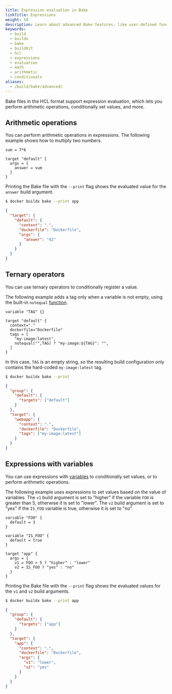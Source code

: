 ```yaml
---
title: Expression evaluation in Bake
linkTitle: Expressions
weight: 50
description: Learn about advanced Bake features, like user-defined functions
keywords:
  - build
  - buildx
  - bake
  - buildkit
  - hcl
  - expressions
  - evaluation
  - math
  - arithmetic
  - conditionals
aliases:
  - /build/bake/advanced/
---
```


Bake files in the HCL format support expression evaluation, which lets you
perform arithmetic operations, conditionally set values, and more.

## Arithmetic operations

You can perform arithmetic operations in expressions. The following example
shows how to multiply two numbers.

```hcl {title=docker-bake.hcl}
sum = 7*6

target "default" {
  args = {
    answer = sum
  }
}
```

Printing the Bake file with the `--print` flag shows the evaluated value for
the `answer` build argument.

```bash
$ docker buildx bake --print app
```

```json
{
  "target": {
    "default": {
      "context": ".",
      "dockerfile": "Dockerfile",
      "args": {
        "answer": "42"
      }
    }
  }
}
```

## Ternary operators

You can use ternary operators to conditionally register a value.

The following example adds a tag only when a variable is not empty, using the
built-in `notequal` [function](./funcs.md).

```hcl {title=docker-bake.hcl}
variable "TAG" {}

target "default" {
  context="."
  dockerfile="Dockerfile"
  tags = [
    "my-image:latest",
    notequal("",TAG) ? "my-image:${TAG}": "",
  ]
}
```

In this case, `TAG` is an empty string, so the resulting build configuration
only contains the hard-coded `my-image:latest` tag.

```bash
$ docker buildx bake --print
```

```json
{
  "group": {
    "default": {
      "targets": ["default"]
    }
  },
  "target": {
    "webapp": {
      "context": ".",
      "dockerfile": "Dockerfile",
      "tags": ["my-image:latest"]
    }
  }
}
```

## Expressions with variables

You can use expressions with [variables](./variables.md) to conditionally set
values, or to perform arithmetic operations.

The following example uses expressions to set values based on the value of
variables. The `v1` build argument is set to "higher" if the variable `FOO` is
greater than 5, otherwise it is set to "lower". The `v2` build argument is set
to "yes" if the `IS_FOO` variable is true, otherwise it is set to "no".

```hcl {title=docker-bake.hcl}
variable "FOO" {
  default = 3
}

variable "IS_FOO" {
  default = true
}

target "app" {
  args = {
    v1 = FOO > 5 ? "higher" : "lower"
    v2 = IS_FOO ? "yes" : "no"
  }
}
```

Printing the Bake file with the `--print` flag shows the evaluated values for
the `v1` and `v2` build arguments.

```bash
$ docker buildx bake --print app
```

```json
{
  "group": {
    "default": {
      "targets": ["app"]
    }
  },
  "target": {
    "app": {
      "context": ".",
      "dockerfile": "Dockerfile",
      "args": {
        "v1": "lower",
        "v2": "yes"
      }
    }
  }
}
```
